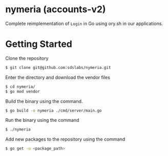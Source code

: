 # nymeria (accounts-v2)

Complete reimplementation of `Login` in Go using ory.sh in our applications.

# Getting Started

Clone the repository

```sh
$ git clone git@github.com:sdslabs/nymeria.git
```

Enter the directory and download the vendor files

```sh
$ cd nymeria/
$ go mod vendor
```

Build the binary using the command.

```sh
$ go build -o nymeria ./cmd/server/main.go
```

Run the binary using the command

```sh
$ ./nymeria
```

Add new packages to the repository using the command

```sh
$ go get -u <package_path>
```
